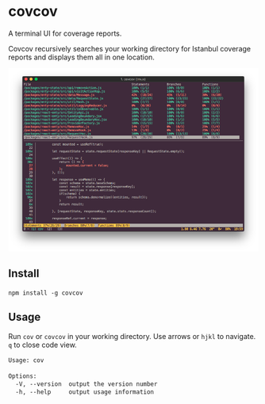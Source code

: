 # covcov
A terminal UI for coverage reports.

Covcov recursively searches your working directory for Istanbul coverage reports and 
displays them all in one location.

![screenshot](https://raw.githubusercontent.com/allanhortle/covcov/master/screenshot.png)

## Install

```
npm install -g covcov
```


## Usage
Run `cov` or `covcov` in your working directory.  Use arrows or `hjkl` to navigate. `q` to close code view.

```
Usage: cov

Options:
  -V, --version  output the version number
  -h, --help     output usage information

```

